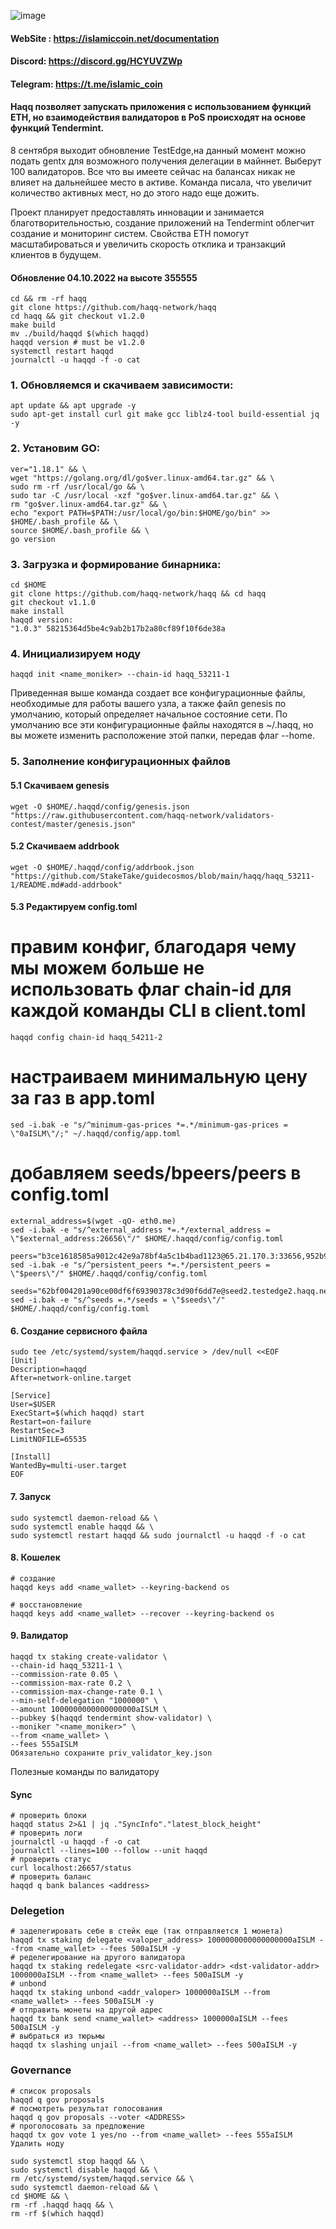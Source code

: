 ![image](https://user-images.githubusercontent.com/57448493/192142819-547c79d9-1a04-483b-866b-de47f121d9f5.png)

#### WebSite : https://islamiccoin.net/documentation

#### Discord: https://discord.gg/HCYUVZWp

#### Telegram: https://t.me/islamic_coin

#### Haqq позволяет запускать приложения с использованием функций ETH, но взаимодействия валидаторов в PoS происходят на основе функций Tendermint.

8 сентября выходит обновление TestEdge,на данный момент можно подать gentx для возможного получения делегации в майннет. Выберут 100 валидаторов. Все что вы имеете сейчас на балансах никак не влияет на дальнейшее место в активе. Команда писала, что увеличит количество активных мест, но до этого надо еще дожить.

Проект планирует предоставлять инновации и занимается благотворительностью, создание приложений на Tendermint облегчит создание и мониторинг систем. Свойства ETH помогут масштабироваться и увеличить скорость отклика и транзакций клиентов в будущем.

#### Обновление 04.10.2022 на высоте 355555
```
cd && rm -rf haqq
git clone https://github.com/haqq-network/haqq
cd haqq && git checkout v1.2.0
make build
mv ./build/haqqd $(which haqqd)
haqqd version # must be v1.2.0
systemctl restart haqqd
journalctl -u haqqd -f -o cat
```

### 1. Обновляемся и скачиваем зависимости:
```
apt update && apt upgrade -y
sudo apt-get install curl git make gcc liblz4-tool build-essential jq -y
```

### 2. Установим GO:
```
ver="1.18.1" && \
wget "https://golang.org/dl/go$ver.linux-amd64.tar.gz" && \
sudo rm -rf /usr/local/go && \
sudo tar -C /usr/local -xzf "go$ver.linux-amd64.tar.gz" && \
rm "go$ver.linux-amd64.tar.gz" && \
echo "export PATH=$PATH:/usr/local/go/bin:$HOME/go/bin" >> $HOME/.bash_profile && \
source $HOME/.bash_profile && \
go version
```

### 3. Загрузка и формирование бинарника: 
```
cd $HOME
git clone https://github.com/haqq-network/haqq && cd haqq
git checkout v1.1.0
make install
haqqd version:
"1.0.3" 58215364d5be4c9ab2b17b2a80cf89f10f6de38a
```

### 4. Инициализируем ноду
```
haqqd init <name_moniker> --chain-id haqq_53211-1
```
Приведенная выше команда создает все конфигурационные файлы, необходимые для работы вашего узла, а также файл genesis по умолчанию, который определяет начальное состояние сети. По умолчанию все эти конфигурационные файлы находятся в ~/.haqq, но вы можете изменить расположение этой папки, передав флаг --home.

### 5. Заполнение конфигурационных файлов

#### 5.1 Скачиваем genesis
```
wget -O $HOME/.haqqd/config/genesis.json "https://raw.githubusercontent.com/haqq-network/validators-contest/master/genesis.json"
```
#### 5.2 Скачиваем addrbook
```
wget -O $HOME/.haqqd/config/addrbook.json "https://github.com/StakeTake/guidecosmos/blob/main/haqq/haqq_53211-1/README.md#add-addrbook"
```
#### 5.3 Редактируем config.toml

# правим конфиг, благодаря чему мы можем больше не использовать флаг chain-id для каждой команды CLI в client.toml
```
haqqd config chain-id haqq_54211-2
```
# настраиваем минимальную цену за газ в app.toml
```
sed -i.bak -e "s/^minimum-gas-prices *=.*/minimum-gas-prices = \"0aISLM\"/;" ~/.haqqd/config/app.toml
```
# добавляем seeds/bpeers/peers в config.toml
```
external_address=$(wget -qO- eth0.me)
sed -i.bak -e "s/^external_address *=.*/external_address = \"$external_address:26656\"/" $HOME/.haqqd/config/config.toml
```
```
peers="b3ce1618585a9012c42e9a78bf4a5c1b4bad1123@65.21.170.3:33656,952b9d918037bc8f6d52756c111d0a30a456b3fe@213.239.217.52:29656,85301989752fe0ca934854aecc6379c1ccddf937@65.109.49.111:26556,d648d598c34e0e58ec759aa399fe4534021e8401@109.205.180.81:29956,f2c77f2169b753f93078de2b6b86bfa1ec4a6282@141.95.124.150:20116,eaa6d38517bbc32bdc487e894b6be9477fb9298f@78.107.234.44:45656,37513faac5f48bd043a1be122096c1ea1c973854@65.108.52.192:36656,d2764c55607aa9e8d4cee6e763d3d14e73b83168@66.94.119.47:26656,fc4311f0109d5aed5fcb8656fb6eab29c15d1cf6@65.109.53.53:26656,297bf784ea674e05d36af48e3a951de966f9aa40@65.109.34.133:36656,bc8c24e9d231faf55d4c6c8992a8b187cdd5c214@65.109.17.86:32656"
sed -i.bak -e "s/^persistent_peers *=.*/persistent_peers = \"$peers\"/" $HOME/.haqqd/config/config.toml
```
```
seeds="62bf004201a90ce00df6f69390378c3d90f6dd7e@seed2.testedge2.haqq.network:26656,23a1176c9911eac442d6d1bf15f92eeabb3981d5@seed1.testedge2.haqq.network:26656"
sed -i.bak -e "s/^seeds =.*/seeds = \"$seeds\"/" $HOME/.haqqd/config/config.toml
```
#### 6. Создание сервисного файла
```
sudo tee /etc/systemd/system/haqqd.service > /dev/null <<EOF
[Unit]
Description=haqqd
After=network-online.target

[Service]
User=$USER
ExecStart=$(which haqqd) start
Restart=on-failure
RestartSec=3
LimitNOFILE=65535

[Install]
WantedBy=multi-user.target
EOF

```                                                          
#### 7. Запуск
```
sudo systemctl daemon-reload && \
sudo systemctl enable haqqd && \
sudo systemctl restart haqqd && sudo journalctl -u haqqd -f -o cat
```
                                                             
                                                             
#### 8. Кошелек
```
# создание
haqqd keys add <name_wallet> --keyring-backend os

# восстановление
haqqd keys add <name_wallet> --recover --keyring-backend os
```

#### 9. Валидатор 
```
haqqd tx staking create-validator \
--chain-id haqq_53211-1 \
--commission-rate 0.05 \
--commission-max-rate 0.2 \
--commission-max-change-rate 0.1 \
--min-self-delegation "1000000" \
--amount 1000000000000000000aISLM \
--pubkey $(haqqd tendermint show-validator) \
--moniker "<name_moniker>" \
--from <name_wallet> \
--fees 555aISLM
Обязательно сохраните priv_validator_key.json
```
Полезные команды по валидатору 

#### Sync
```
# проверить блоки
haqqd status 2>&1 | jq ."SyncInfo"."latest_block_height"
# проверить логи
journalctl -u haqqd -f -o cat
journalctl --lines=100 --follow --unit haqqd
# проверить статус
curl localhost:26657/status
# проверить баланс
haqqd q bank balances <address>
```

  
### Delegetion
```
# заделегировать себе в стейк еще (так отправляется 1 монетa)
haqqd tx staking delegate <valoper_address> 1000000000000000000aISLM --from <name_wallet> --fees 500aISLM -y
# ределегирование на другого валидатора
haqqd tx staking redelegate <src-validator-addr> <dst-validator-addr> 1000000aISLM --from <name_wallet> --fees 500aISLM -y
# unbond 
haqqd tx staking unbond <addr_valoper> 1000000aISLM --from <name_wallet> --fees 500aISLM -y
# отправить монеты на другой адрес
haqqd tx bank send <name_wallet> <address> 1000000aISLM --fees 500aISLM -y
# выбраться из тюрьмы
haqqd tx slashing unjail --from <name_wallet> --fees 500aISLM -y
```

  
### Governance
```
# список proposals
haqqd q gov proposals
# посмотреть результат голосования
haqqd q gov proposals --voter <ADDRESS>
# проголосовать за предложение 
haqqd tx gov vote 1 yes/no --from <name_wallet> --fees 555aISLM
Удалить ноду
```

```
sudo systemctl stop haqqd && \
sudo systemctl disable haqqd && \
rm /etc/systemd/system/haqqd.service && \
sudo systemctl daemon-reload && \
cd $HOME && \
rm -rf .haqqd haqq && \
rm -rf $(which haqqd)
```
